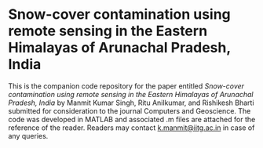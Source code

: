 # Snow-cover contamination using remote sensing in the Eastern Himalayas of Arunachal Pradesh, India
This is the companion code repository for the paper entitled *_Snow-cover contamination using remote sensing in the Eastern Himalayas of Arunachal Pradesh, India_* by
Manmit Kumar Singh, Ritu Anilkumar, and Rishikesh Bharti submitted for consideration to the journal Computers and Geoscience. The code was developed in MATLAB and associated .m files are attached for the reference of the reader. Readers may contact k.manmit@iitg.ac.in in case of any queries.
